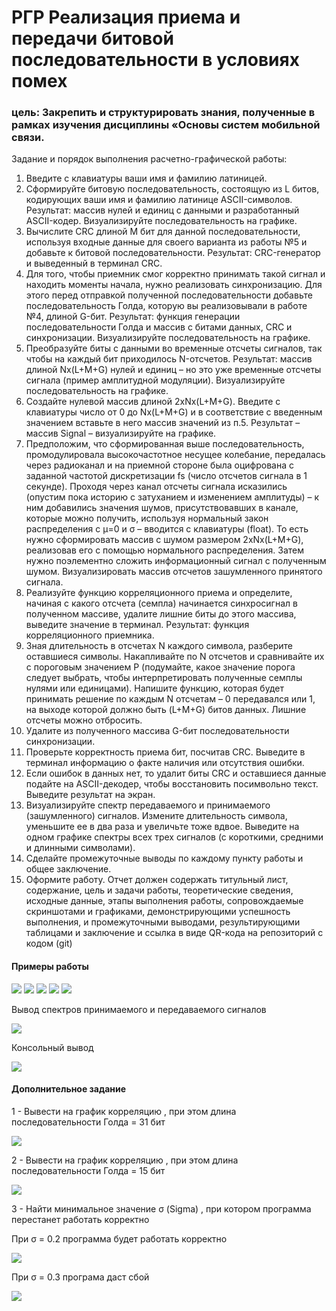 # РГР  Реализация приема и передачи битовой последовательности в условиях помех

### цель: Закрепить и структурировать знания, полученные в рамках изучения дисциплины «Основы систем мобильной связи.


Задание и порядок выполнения расчетно-графической работы: 
1) Введите с клавиатуры ваши имя и фамилию латиницей.
2) Сформируйте битовую последовательность, состоящую из L
битов, кодирующих ваши имя и фамилию латинице ASCII-символов.
Результат: массив нулей и единиц с данными и разработанный ASCII-кодер.
Визуализируйте последовательность на графике.
3) Вычислите CRC длиной M бит для данной последовательности,
используя входные данные для своего варианта из работы №5 и добавьте к
битовой последовательности. Результат: CRC-генератор и выведенный в
терминал CRC.
4) Для того, чтобы приемник смог корректно принимать такой сигнал
и находить моменты начала, нужно реализовать синхронизацию. Для этого
перед отправкой полученной последовательности добавьте
последовательность Голда, которую вы реализовывали в работе №4, длиной
G-бит. Результат: функция генерации последовательности Голда и массив с
битами данных, CRC и синхронизации. Визуализируйте последовательность
на графике.
5) Преобразуйте биты с данными во временные отсчеты сигналов,
так чтобы на каждый бит приходилось N-отсчетов. Результат: массив длиной
Nx(L+M+G) нулей и единиц – но это уже временные отсчеты сигнала (пример
амплитудной модуляции). Визуализируйте последовательность на графике.
6) Создайте нулевой массив длиной 2хNx(L+M+G). Введите с
клавиатуры число от 0 до Nx(L+M+G) и в соответствие с введенным
значением вставьте в него массив значений из п.5. Результат – массив Signal –
визуализируйте на графике.
7) Предположим, что сформированная выше последовательность,
промодулировала высокочастотное несущее колебание, передалась через
радиоканал и на приемной стороне была оцифрована с заданной частотой
дискретизации fs (число отсчетов сигнала в 1 секунде). Проходя через канал
отсчеты сигнала исказились (опустим пока историю с затуханием и
изменением амплитуды) – к ним добавились значения шумов,
присутствовавших в канале, которые можно получить, используя нормальный
закон распределения с μ=0 и σ – вводится с клавиатуры (float). То есть нужно
сформировать массив с шумом размером 2хNx(L+M+G), реализовав его с
помощью нормального распределения.
Затем нужно поэлементно сложить информационный сигнал с
полученным шумом. Визуализировать массив отсчетов зашумленного
принятого сигнала.
8) Реализуйте функцию корреляционного приема и определите, начиная
с какого отсчета (семпла) начинается синхросигнал в полученном
массиве, удалите лишние биты до этого массива, выведите значение
в терминал. Результат: функция корреляционного приемника.
9) Зная длительность в отсчетах N каждого символа, разберите
оставшиеся символы. Накапливайте по N отсчетов и сравнивайте их
с пороговым значением P (подумайте, какое значение порога следует
выбрать, чтобы интерпретировать полученные семплы нулями или
единицами). Напишите функцию, которая будет принимать решение
по каждым N отсчетам – 0 передавался или 1, на выходе которой
должно быть (L+M+G) битов данных. Лишние отсчеты можно
отбросить.
10) Удалите из полученного массива G-бит последовательности
синхронизации.
11) Проверьте корректность приема бит, посчитав CRC. Выведите в
терминал информацию о факте наличия или отсутствия ошибки.
12) Если ошибок в данных нет, то удалит биты CRC и оставшиеся
данные подайте на ASCII-декодер, чтобы восстановить посимвольно
текст. Выведите результат на экран.
13) Визуализируйте спектр передаваемого и принимаемого
(зашумленного) сигналов. Измените длительность символа,
уменьшите ее в два раза и увеличьте тоже вдвое. Выведите на одном
графике спектры всех трех сигналов (с короткими, средними и
длинными символами).
14) Сделайте промежуточные выводы по каждому пункту работы и
общее заключение.
15) Оформите работу. Отчет должен содержать титульный лист,
содержание, цель и задачи работы, теоретические сведения,
исходные данные, этапы выполнения работы, сопровождаемые
скриншотами и графиками, демонстрирующими успешность
выполнения, и промежуточными выводами, результирующими
таблицами и заключение и ссылка в виде QR-кода на репозиторий
с кодом (git)


#### Примеры работы 

<img src="pic2.png">

<img src="pic3.png">

<img src="pic4.png">

<img src="pic5.png">

<img src="pic6.png">

Вывод спектров принимаемого и передаваемого сигналов

<img src="spectr.png">

Консольный вывод

<img src="pic1.png">

#### Дополнительное задание
1 - Вывести на график корреляцию , при этом длина последовательности Голда = 31 бит

<img src="31bit.png">

2 - Вывести на график корреляцию , при этом длина последовательности Голда = 15 бит

<img src="15bit.png">

3 - Найти минимальное значение σ (Sigma) , при котором программа перестанет работать корректно

При σ = 0.2 программа будет работать корректно

<img src="dop2.png">

При σ = 0.3 програма даст сбой

<img src="dop.png">